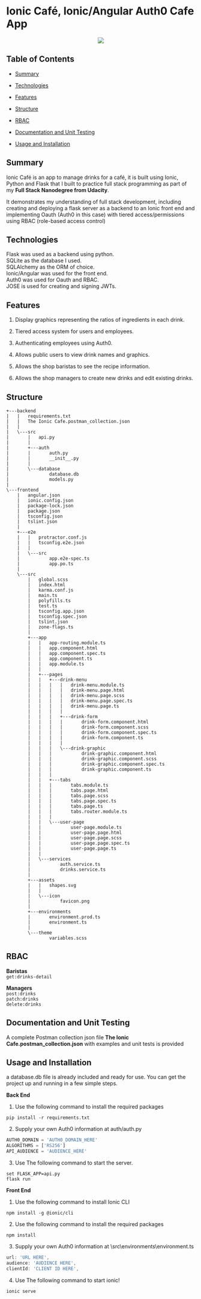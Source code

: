 # Ionic Café, Ionic/Angular Auth0 Cafe App

<p align="center">
  <img src="https://github.com/HossamAbubakr/IoniCafe/raw/main/Showcase.gif">
</p>

## Table of Contents

* [Summary](#Summary)

* [Technologies](#Technologies)

* [Features](#Features)

* [Structure](#Structure)

* [RBAC](#RBAC)

* [Documentation and Unit Testing](#Documentation-and-Unit-Testing)

* [Usage and Installation](#usage-and-installation)

## Summary

Ionic Café is an app to manage drinks for a café, it is built using Ionic, Python and Flask that I built to practice full stack programming as part of my **Full Stack Nanodegree from Udacity**.

It demonstrates my understanding of full stack development, including creating and deploying a flask server as a backend to an Ionic front end and implementing Oauth (Auth0 in this case) with tiered access/permissions using RBAC (role-based access control)

## Technologies

Flask was used as a backend using python.  
SQLite as the database I used.  
SQLAlchemy as the ORM of choice.  
Ionic/Angular was used for the front end.  
Auth0 was used for Oauth and RBAC.  
JOSE is used for creating and signing JWTs.

## Features
1. Display graphics representing the ratios of ingredients in each drink.

1. Tiered access system for users and employees.

2. Authenticating employees using Auth0.

3. Allows public users to view drink names and graphics.

4. Allows the shop baristas to see the recipe information.

5. Allows the shop managers to create new drinks and edit existing drinks.


## Structure
```
+---backend
|   |   requirements.txt
|   |   The Ionic Cafe.postman_collection.json
|   |   
|   \---src
|       |   api.py
|       |   
|       +---auth
|       |       auth.py
|       |       __init__.py
|       |       
|       \---database
|               database.db
|               models.py
|               
\---frontend
    |   angular.json
    |   ionic.config.json
    |   package-lock.json
    |   package.json
    |   tsconfig.json
    |   tslint.json
    |   
    +---e2e
    |   |   protractor.conf.js
    |   |   tsconfig.e2e.json
    |   |   
    |   \---src
    |           app.e2e-spec.ts
    |           app.po.ts
    |           
    \---src
        |   global.scss
        |   index.html
        |   karma.conf.js
        |   main.ts
        |   polyfills.ts
        |   test.ts
        |   tsconfig.app.json
        |   tsconfig.spec.json
        |   tslint.json
        |   zone-flags.ts
        |   
        +---app
        |   |   app-routing.module.ts
        |   |   app.component.html
        |   |   app.component.spec.ts
        |   |   app.component.ts
        |   |   app.module.ts
        |   |   
        |   +---pages
        |   |   +---drink-menu
        |   |   |   |   drink-menu.module.ts
        |   |   |   |   drink-menu.page.html
        |   |   |   |   drink-menu.page.scss
        |   |   |   |   drink-menu.page.spec.ts
        |   |   |   |   drink-menu.page.ts
        |   |   |   |   
        |   |   |   +---drink-form
        |   |   |   |       drink-form.component.html
        |   |   |   |       drink-form.component.scss
        |   |   |   |       drink-form.component.spec.ts
        |   |   |   |       drink-form.component.ts
        |   |   |   |       
        |   |   |   \---drink-graphic
        |   |   |           drink-graphic.component.html
        |   |   |           drink-graphic.component.scss
        |   |   |           drink-graphic.component.spec.ts
        |   |   |           drink-graphic.component.ts
        |   |   |           
        |   |   +---tabs
        |   |   |       tabs.module.ts
        |   |   |       tabs.page.html
        |   |   |       tabs.page.scss
        |   |   |       tabs.page.spec.ts
        |   |   |       tabs.page.ts
        |   |   |       tabs.router.module.ts
        |   |   |       
        |   |   \---user-page
        |   |           user-page.module.ts
        |   |           user-page.page.html
        |   |           user-page.page.scss
        |   |           user-page.page.spec.ts
        |   |           user-page.page.ts
        |   |           
        |   \---services
        |           auth.service.ts
        |           drinks.service.ts
        |           
        +---assets
        |   |   shapes.svg
        |   |   
        |   \---icon
        |           favicon.png
        |           
        +---environments
        |       environment.prod.ts
        |       environment.ts
        |       
        \---theme
                variables.scss
```

## RBAC

**Baristas**  
``
get:drinks-detail
``  

**Managers**  
``
post:drinks
``  
``
patch:drinks
``  
``
delete:drinks
``

## Documentation and Unit Testing

A complete Postman collection json file **The Ionic Cafe.postman_collection.json** with examples and unit tests is provided

## Usage and Installation

a database.db file is already included and ready for use.
You can get the project up and running in a few simple steps.

**Back End**

1. Use the following command to install the required packages
```
pip install -r requirements.txt
```
2. Supply your own Auth0 information at auth/auth.py
```python
AUTH0_DOMAIN = 'AUTH0_DOMAIN_HERE'
ALGORITHMS = ['RS256']
API_AUDIENCE = 'AUDIENCE_HERE'
```
3. Use The following command to start the server.
```
set FLASK_APP=api.py
flask run
```
**Front End**
1. Use the following command to install Ionic CLI
```
npm install -g @ionic/cli
```
2. Use the following command to install the required packages
```
npm install
```
3. Supply your own Auth0 information at \src\environments\environment.ts
```javascript
url: 'URL HERE',
audience: 'AUDIENCE HERE',
clientId: 'CLIENT ID HERE',
```
4. Use The following command to start ionic!
```
ionic serve
```
